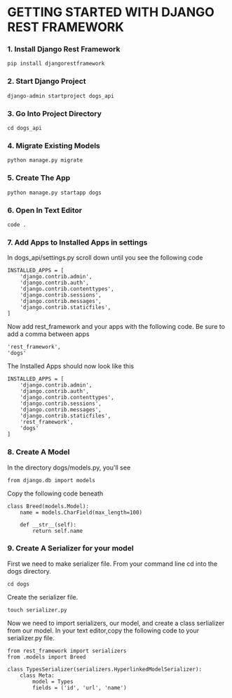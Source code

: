 # GETTING STARTED WITH DJANGO REST FRAMEWORK

### 1. Install Django Rest Framework
	pip install djangorestframework

### 2. Start Django Project
	django-admin startproject dogs_api

### 3. 	Go Into Project Directory
	cd dogs_api

### 4. 	Migrate Existing Models
	python manage.py migrate

### 5.	Create The App
	python manage.py startapp dogs

### 6. 	Open In Text Editor
	code .

### 7.	Add Apps to Installed Apps in settings
In dogs_api/settings.py scroll down until you see the following code

	INSTALLED_APPS = [
    	'django.contrib.admin',
    	'django.contrib.auth',
    	'django.contrib.contenttypes',
    	'django.contrib.sessions',
    	'django.contrib.messages',
    	'django.contrib.staticfiles',
	]

Now add rest_framework and your apps with the following code. Be sure to add a comma between apps

	'rest_framework',
	'dogs'

The Installed Apps should now look like this

	INSTALLED_APPS = [
    	'django.contrib.admin',
    	'django.contrib.auth',
    	'django.contrib.contenttypes',
    	'django.contrib.sessions',
    	'django.contrib.messages',
    	'django.contrib.staticfiles',
		'rest_framework',
		'dogs'
	]

### 8.	Create A Model
In the directory dogs/models.py, you'll see

	from django.db import models

Copy the following code beneath

	class Breed(models.Model):
		name = models.CharField(max_length=100)

		def __str__(self):
			return self.name

### 9.	Create A Serializer for your model
First we need to make serializer file. From your command line cd into the dogs directory.

	cd dogs

Create the serializer file.

	touch serializer.py

Now we need to import serializers, our model, and create a class serlializer from our model. In your text editor,copy the following code to your serializer.py file.

	from rest_framework import serializers
	from .models import Breed

	class TypesSerializer(serializers.HyperlinkedModelSerializer):
    	class Meta:
        	model = Types
        	fields = ('id', 'url', 'name')
